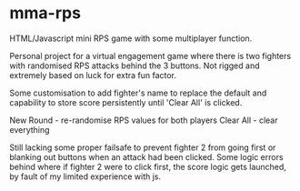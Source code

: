 # mma-rps
HTML/Javascript mini RPS game with some multiplayer function.

Personal project for a virtual engagement game where there is two fighters with randomised RPS attacks behind the 3 buttons.
Not rigged and extremely based on luck for extra fun factor.

Some customisation to add fighter's name to replace the default and capability to store score persistently until 'Clear All' is clicked.

New Round - re-randomise RPS values for both players
Clear All - clear everything

Still lacking some proper failsafe to prevent fighter 2 from going first or blanking out buttons when an attack had been clicked. Some logic errors behind where if fighter 2 were to click first, the score logic gets launched, by fault of my limited experience with js.
